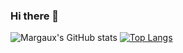 ### Hi there 👋
![Margaux's GitHub stats](https://github-readme-stats.vercel.app/api?username=margaux83&show_icons=true&theme=tokyonight)
[![Top Langs](https://github-readme-stats.vercel.app/api/top-langs/?username=margaux83&show_icons=true&theme=tokyonight)](https://github.com/margaux83/github-readme-stats)
